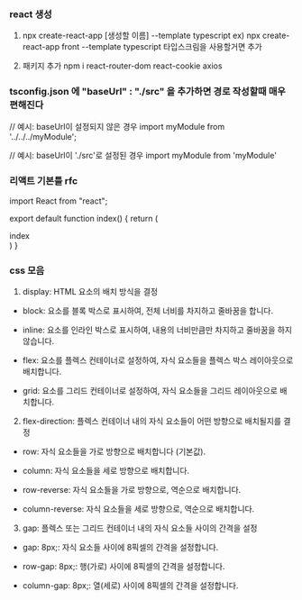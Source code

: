 ### react 생성
1. npx create-react-app [생성할 이름] --template typescript
ex) npx create-react-app front --template typescript 타입스크림을 사용할거면 추가

2. 패키지 추가
npm i react-router-dom react-cookie axios


### tsconfig.json 에 "baseUrl" : "./src" 을 추가하면 경로 작성할때 매우 편해진다 

// 예시: baseUrl이 설정되지 않은 경우
import myModule from '../../../myModule';

// 예시: baseUrl이 './src'로 설정된 경우
import myModule from 'myModule'


### 리액트 기본틀  rfc
import React from "react";

export default function index() {
return (
<div>index</div>
)
}


### css 모음 
1. display: HTML 요소의 배치 방식을 결정

- block: 요소를 블록 박스로 표시하여, 전체 너비를 차지하고 줄바꿈을 합니다.

- inline: 요소를 인라인 박스로 표시하여, 내용의 너비만큼만 차지하고 줄바꿈을 하지 않습니다.

- flex: 요소를 플렉스 컨테이너로 설정하여, 자식 요소들을 플렉스 박스 레이아웃으로 배치합니다.

- grid: 요소를 그리드 컨테이너로 설정하여, 자식 요소들을 그리드 레이아웃으로 배치합니다.


2. flex-direction: 플렉스 컨테이너 내의 자식 요소들이 어떤 방향으로 배치될지를 결정

- row: 자식 요소들을 가로 방향으로 배치합니다 (기본값).

- column: 자식 요소들을 세로 방향으로 배치합니다.

- row-reverse: 자식 요소들을 가로 방향으로, 역순으로 배치합니다.

- column-reverse: 자식 요소들을 세로 방향으로, 역순으로 배치합니다.


3. gap: 플렉스 또는 그리드 컨테이너 내의 자식 요소들 사이의 간격을 설정

- gap: 8px;: 자식 요소들 사이에 8픽셀의 간격을 설정합니다.

- row-gap: 8px;: 행(가로) 사이에 8픽셀의 간격을 설정합니다.

- column-gap: 8px;: 열(세로) 사이에 8픽셀의 간격을 설정합니다.

